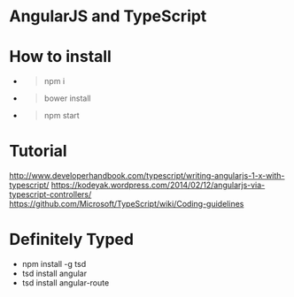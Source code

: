 # AngularJS and TypeScript

# How to install

- > npm i
- > bower install
- > npm start

# Tutorial
http://www.developerhandbook.com/typescript/writing-angularjs-1-x-with-typescript/
https://kodeyak.wordpress.com/2014/02/12/angularjs-via-typescript-controllers/
https://github.com/Microsoft/TypeScript/wiki/Coding-guidelines

# Definitely Typed
- npm install -g tsd
- tsd install angular
- tsd install angular-route
